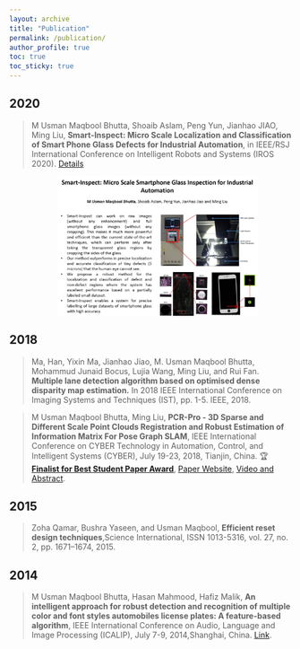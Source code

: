 ```yaml
---
layout: archive
title: "Publication"
permalink: /publication/
author_profile: true
toc: true
toc_sticky: true
---
```

## 2020
<!---
> M Usman Maqbool Bhutta, Manohar Kuse, Rui~Fan, Yanan Liu, Ming Liu, **Loop-box: Multi-Agent Direct SLAM Triggered by Single Loop Closure for Large Scale Mapping**, IEEE Transactions on Cybernetics {under-revision}.
-->
> M Usman Maqbool Bhutta, Shoaib Aslam, Peng Yun, Jianhao JIAO, Ming Liu, **Smart-Inspect: Micro Scale Localization and Classification of Smart Phone Glass Defects for Industrial Automation**, in IEEE/RSJ International Conference on Intelligent Robots and Systems (IROS 2020). [Details](../usman-maqbool-bhutta-iros-smart-inspect/)<br>
<img src="/assets/images/publication/smart-inspect.jpg" style="height: 250px;display: block; margin-left: 17%;" alt="Smart-Inspect"  > 

## 2018
> Ma, Han, Yixin Ma, Jianhao Jiao, M. Usman Maqbool Bhutta, Mohammud Junaid Bocus, Lujia Wang, Ming Liu, and Rui Fan. **Multiple lane detection algorithm based on optimised dense disparity map estimation.** In 2018 IEEE International Conference on Imaging Systems and Techniques (IST), pp. 1-5. IEEE, 2018.

> M Usman Maqbool Bhutta, Ming Liu, **PCR-Pro - 3D Sparse and Different Scale Point Clouds Registration and Robust Estimation of Information Matrix For Pose Graph SLAM**, IEEE International Conference on CYBER Technology in Automation, Control, and Intelligent Systems (CYBER), July 19-23, 2018, Tianjin, China. :trophy: [**Finalist for Best Student Paper Award**](http://usmanmaqbool.github.io/conference/ieee/usman-maqbool-bhutta-ieee-cyber-2018-tianjin/), [Paper Website](https://sites.google.com/view/pcr-pro), [Video and Abstract](https://usmanmaqbool.github.io/conference-paper/publication/usman-maqbool-bhutta-cyber-paper/).

## 2015
> Zoha Qamar, Bushra Yaseen, and Usman Maqbool, **Efficient reset design techniques**,Science International, ISSN 1013-5316, vol. 27, no. 2, pp. 1671–1674, 2015.

## 2014
> M Usman Maqbool Bhutta, Hasan Mahmood, Hafiz Malik, **An intelligent approach for robust detection and recognition of multiple color and font styles automobiles license plates: A feature-based algorithm**, IEEE International Conference on Audio, Language and Image Processing (ICALIP), July 7-9, 2014,Shanghai, China. [Link](https://ieeexplore.ieee.org/document/7009936/).
